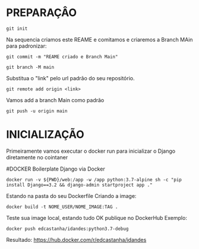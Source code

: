 # PREPARAÇÂO 

```
git init
```

Na sequencia criamos este REAME e comitamos e criaremos a Branch MAin para padronizar:

```
git commit -m "REAME criado e Branch Main"
```

```
git branch -M main
```

Substitua o "link" pelo url padrão do seu repositório.
```
git remote add origin <link>
```
Vamos add a branch Main como padrão
```
git push -u origin main
```



# INICIALIZAÇÃO

Primeiramente vamos executar o docker run para inicializar o Django diretamente no cointaner

#DOCKER
Boilerplate Django via Docker
```
docker run -v ${PWD}/web:/app -w /app python:3.7-alpine sh -c "pip install Django==3.2 && django-admin startproject app ."
```
Estando na pasta do seu Dockerfile
Criando a image:
```
docker build -t NOME_USER/NOME_IMAGE:TAG .
```
Teste sua image local, estando tudo OK publique no DockerHub
Exemplo:
```
docker push edcastanha/idandes:python3.7-debug
```

Resultado: https://hub.docker.com/r/edcastanha/idandes
